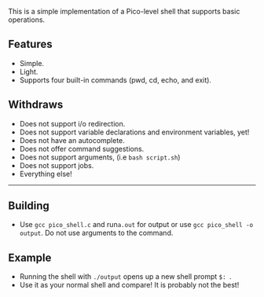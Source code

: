 This is a simple implementation of a Pico-level shell that supports basic operations.
## Features
* Simple.
* Light.
* Supports four built-in commands (pwd, cd, echo, and exit).
## Withdraws
* Does not support i/o redirection.
* Does not support variable declarations and environment variables, yet!
* Does not have an autocomplete.
* Does not offer command suggestions.
* Does not support arguments, (i.e `bash script.sh`)
* Does not support jobs.
* Everything else!
------------------------------------------------------------------
## Building
* Use `gcc pico_shell.c` and run`a.out` for output or use `gcc pico_shell -o output`. Do not use arguments to the command.
## Example
* Running the shell with `./output` opens up a new shell prompt `$: `.
* Use it as your normal shell and compare! It is probably not the best!
